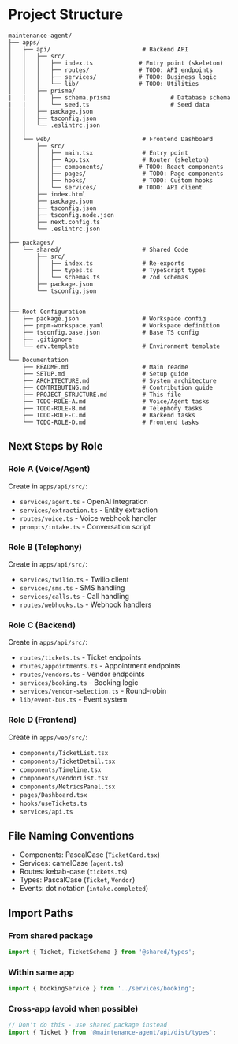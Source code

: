 # Project Structure

```
maintenance-agent/
├── apps/
│   ├── api/                          # Backend API
│   │   ├── src/
│   │   │   ├── index.ts             # Entry point (skeleton)
│   │   │   ├── routes/              # TODO: API endpoints
│   │   │   ├── services/            # TODO: Business logic
│   │   │   └── lib/                 # TODO: Utilities
│   │   ├── prisma/
|   |   │   ├── schema.prisma                 # Database schema
|   |   │   └── seed.ts                       # Seed data
│   │   ├── package.json
│   │   ├── tsconfig.json
│   │   └── .eslintrc.json
│   │
│   └── web/                          # Frontend Dashboard
│       ├── src/
│       │   ├── main.tsx              # Entry point
│       │   ├── App.tsx               # Router (skeleton)
│       │   ├── components/          # TODO: React components
│       │   ├── pages/                # TODO: Page components
│       │   ├── hooks/                # TODO: Custom hooks
│       │   └── services/            # TODO: API client
│       ├── index.html
│       ├── package.json
│       ├── tsconfig.json
│       ├── tsconfig.node.json
│       ├── next.config.ts
│       └── .eslintrc.json
│
├── packages/
│   └── shared/                       # Shared Code
│       ├── src/
│       │   ├── index.ts              # Re-exports
│       │   ├── types.ts              # TypeScript types
│       │   └── schemas.ts            # Zod schemas
│       ├── package.json
│       └── tsconfig.json
│
│
├── Root Configuration
│   ├── package.json                  # Workspace config
│   ├── pnpm-workspace.yaml           # Workspace definition
│   ├── tsconfig.base.json            # Base TS config
│   ├── .gitignore
│   └── env.template                  # Environment template
│
└── Documentation
    ├── README.md                     # Main readme
    ├── SETUP.md                      # Setup guide
    ├── ARCHITECTURE.md               # System architecture
    ├── CONTRIBUTING.md               # Contribution guide
    ├── PROJECT_STRUCTURE.md          # This file
    ├── TODO-ROLE-A.md                # Voice/Agent tasks
    ├── TODO-ROLE-B.md                # Telephony tasks
    ├── TODO-ROLE-C.md                # Backend tasks
    └── TODO-ROLE-D.md                # Frontend tasks
```

## Next Steps by Role

### Role A (Voice/Agent)
Create in `apps/api/src/`:
- `services/agent.ts` - OpenAI integration
- `services/extraction.ts` - Entity extraction
- `routes/voice.ts` - Voice webhook handler
- `prompts/intake.ts` - Conversation script

### Role B (Telephony)
Create in `apps/api/src/`:
- `services/twilio.ts` - Twilio client
- `services/sms.ts` - SMS handling
- `services/calls.ts` - Call handling
- `routes/webhooks.ts` - Webhook handlers

### Role C (Backend)
Create in `apps/api/src/`:
- `routes/tickets.ts` - Ticket endpoints
- `routes/appointments.ts` - Appointment endpoints
- `routes/vendors.ts` - Vendor endpoints
- `services/booking.ts` - Booking logic
- `services/vendor-selection.ts` - Round-robin
- `lib/event-bus.ts` - Event system

### Role D (Frontend)
Create in `apps/web/src/`:
- `components/TicketList.tsx`
- `components/TicketDetail.tsx`
- `components/Timeline.tsx`
- `components/VendorList.tsx`
- `components/MetricsPanel.tsx`
- `pages/Dashboard.tsx`
- `hooks/useTickets.ts`
- `services/api.ts`

## File Naming Conventions

- Components: PascalCase (`TicketCard.tsx`)
- Services: camelCase (`agent.ts`)
- Routes: kebab-case (`tickets.ts`)
- Types: PascalCase (`Ticket`, `Vendor`)
- Events: dot notation (`intake.completed`)

## Import Paths

### From shared package
```typescript
import { Ticket, TicketSchema } from '@shared/types';
```

### Within same app
```typescript
import { bookingService } from '../services/booking';
```

### Cross-app (avoid when possible)
```typescript
// Don't do this - use shared package instead
import { Ticket } from '@maintenance-agent/api/dist/types';
```


